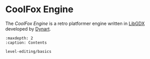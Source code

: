 # CoolFox Engine

The *CoolFox Engine* is a retro platformer engine written in [LibGDX](https://libgdx.com/)
developed by [Dynart](https://dynart.net).

```{toctree}
:maxdepth: 2
:caption: Contents

level-editing/basics

